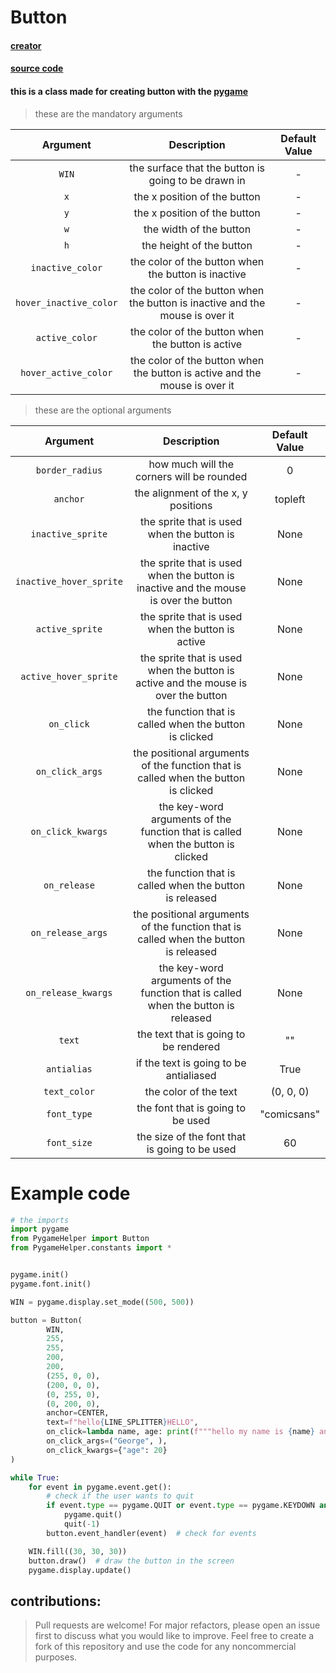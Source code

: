 # Button

#### [creator](https://github.com/Emc2356)
#### [source code](https://github.com/Emc2356/Pygame-Widgets)

#### this is a class made for creating button with the [pygame](https://www.pygame.org)
> these are the mandatory arguments

| Argument | Description | Default Value |
|:----------:|:-------------:|:---------------:|
| `WIN` | the surface that the button is going to be drawn in | - |
| `x` | the x position of the button | - |
| `y` | the x position of the button | - |
| `w` | the width of the button | - |
| `h` | the height of the button | - |
| `inactive_color` | the color of the button when the button is inactive | - |
| `hover_inactive_color` | the color of the button when the button is inactive and the mouse is over it | - |
| `active_color` | the color of the button when the button is active | - |
| `hover_active_color` | the color of the button when the button is active and the mouse is over it | - |
> these are the optional arguments

| Argument | Description | Default Value |
|:----------:|:-------------:|:---------------:|
| `border_radius` | how much will the corners will be rounded | 0 |
| `anchor` | the alignment of the x, y positions | topleft | 
| `inactive_sprite` | the sprite that is used when the button is inactive | None |
| `inactive_hover_sprite` | the sprite that is used when the button is inactive and the mouse is over the button | None |
| `active_sprite` | the sprite that is used when the button is active | None |
| `active_hover_sprite` | the sprite that is used when the button is active and the mouse is over the button | None |
| `on_click` | the function that is called when the button is clicked | None |
| `on_click_args` | the positional arguments of the function that is called when the button is clicked | None |
| `on_click_kwargs` | the key-word arguments of the function that is called when the button is clicked | None |
| `on_release` | the function that is called when the button is released | None |
| `on_release_args` | the positional arguments of the function that is called when the button is released | None |
| `on_release_kwargs` | the key-word arguments of the function that is called when the button is released | None |
| `text` | the text that is going to be rendered | "" |
| `antialias` | if the text is going to be antialiased | True |
| `text_color` | the color of the text | (0, 0, 0) |
| `font_type` | the font that is going to be used | "comicsans" |
| `font_size` | the size of the font that is going to be used | 60 |

# Example code
```python
# the imports
import pygame  
from PygameHelper import Button
from PygameHelper.constants import *


pygame.init()
pygame.font.init()

WIN = pygame.display.set_mode((500, 500))

button = Button(
        WIN,                                                                              # WIN
        255,                                                                              # x
        255,                                                                              # y
        200,                                                                              # w
        200,                                                                              # h
        (255, 0, 0),                                                                      # inactive_color
        (200, 0, 0),                                                                      # hover_inactive_color
        (0, 255, 0),                                                                      # active_color
        (0, 200, 0),                                                                      # hover_active_color
        anchor=CENTER,                                                                    # anchor
        text=f"hello{LINE_SPLITTER}HELLO",                                                # text
        on_click=lambda name, age: print(f"""hello my name is {name} and i am {age}"""),  # what is going to be called when the button is clicked
        on_click_args=("George", ),                                                       # the positional argument that it can accept
        on_click_kwargs={"age": 20}                                                       # the key-word argument that the function can accept
)

while True:
    for event in pygame.event.get():
        # check if the user wants to quit                                
        if event.type == pygame.QUIT or event.type == pygame.KEYDOWN and event.key == pygame.K_ESCAPE:
            pygame.quit()
            quit(-1)
        button.event_handler(event)  # check for events 

    WIN.fill((30, 30, 30))
    button.draw()  # draw the button in the screen
    pygame.display.update()
```

contributions: 
---
> Pull requests are welcome! For major refactors,
> please open an issue first to discuss what you would like to improve.
> Feel free to create a fork of this repository and use the code for any noncommercial purposes.